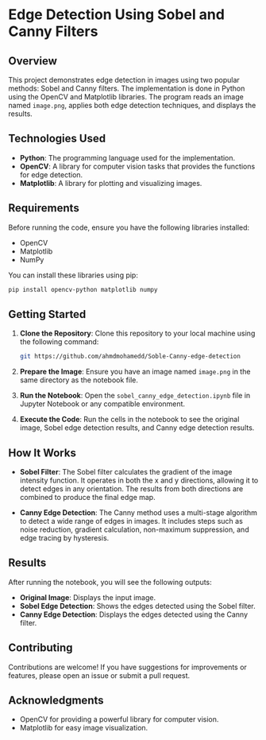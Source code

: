 # Edge Detection Using Sobel and Canny Filters

## Overview
This project demonstrates edge detection in images using two popular methods: Sobel and Canny filters. The implementation is done in Python using the OpenCV and Matplotlib libraries. The program reads an image named `image.png`, applies both edge detection techniques, and displays the results.

## Technologies Used
- **Python**: The programming language used for the implementation.
- **OpenCV**: A library for computer vision tasks that provides the functions for edge detection.
- **Matplotlib**: A library for plotting and visualizing images.

## Requirements
Before running the code, ensure you have the following libraries installed:

- OpenCV
- Matplotlib
- NumPy

You can install these libraries using pip:

```bash
pip install opencv-python matplotlib numpy
```

## Getting Started
1. **Clone the Repository**: Clone this repository to your local machine using the following command:
   ```bash
   git https://github.com/ahmdmohamedd/Soble-Canny-edge-detection
   ```

2. **Prepare the Image**: Ensure you have an image named `image.png` in the same directory as the notebook file.

3. **Run the Notebook**: Open the `sobel_canny_edge_detection.ipynb` file in Jupyter Notebook or any compatible environment.

4. **Execute the Code**: Run the cells in the notebook to see the original image, Sobel edge detection results, and Canny edge detection results.

## How It Works
- **Sobel Filter**: The Sobel filter calculates the gradient of the image intensity function. It operates in both the x and y directions, allowing it to detect edges in any orientation. The results from both directions are combined to produce the final edge map.
  
- **Canny Edge Detection**: The Canny method uses a multi-stage algorithm to detect a wide range of edges in images. It includes steps such as noise reduction, gradient calculation, non-maximum suppression, and edge tracing by hysteresis.

## Results
After running the notebook, you will see the following outputs:
- **Original Image**: Displays the input image.
- **Sobel Edge Detection**: Shows the edges detected using the Sobel filter.
- **Canny Edge Detection**: Displays the edges detected using the Canny filter.

## Contributing
Contributions are welcome! If you have suggestions for improvements or features, please open an issue or submit a pull request.

## Acknowledgments
- OpenCV for providing a powerful library for computer vision.
- Matplotlib for easy image visualization.
